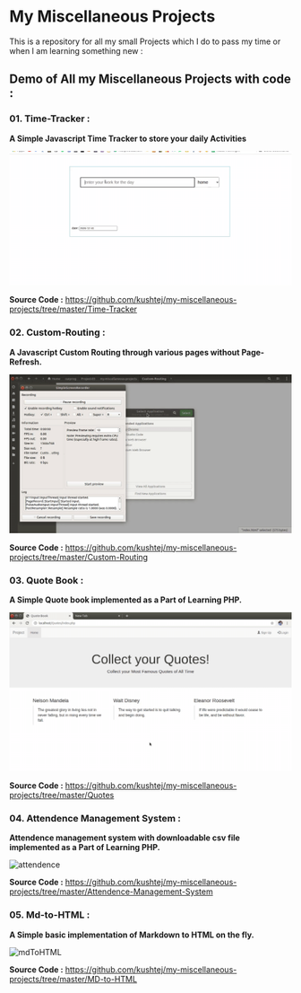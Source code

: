 # My Miscellaneous Projects

This is a repository for all my small Projects which I do to pass my time or when I am learning something new :

## Demo of All my Miscellaneous Projects with code :

### 01. Time-Tracker :
**A Simple Javascript Time Tracker to store your daily Activities**

![timetracker](Time-Tracker/preview.gif?raw=true " ")

**Source Code :** https://github.com/kushtej/my-miscellaneous-projects/tree/master/Time-Tracker


### 02. Custom-Routing :

**A Javascript Custom Routing through various pages without Page-Refresh.**

![Routing](Custom-Routing/preview.gif?raw=true " ")


**Source Code :** https://github.com/kushtej/my-miscellaneous-projects/tree/master/Custom-Routing

### 03. Quote Book :

**A Simple Quote book implemented as a Part of Learning PHP.**

![qoutebook](Quotes/preview.gif?raw=true " ")

**Source Code :** https://github.com/kushtej/my-miscellaneous-projects/tree/master/Quotes

### 04. Attendence Management System :

**Attendence management system with downloadable csv file implemented as a Part of Learning PHP.**

![attendence](Attendence-Management-System/preview.gif?raw=true " ")

**Source Code :** https://github.com/kushtej/my-miscellaneous-projects/tree/master/Attendence-Management-System

### 05. Md-to-HTML :

**A Simple basic implementation of Markdown to HTML on the fly.**

![mdToHTML](MD-to-HTML/preview.gif?raw=true " ")

**Source Code :** https://github.com/kushtej/my-miscellaneous-projects/tree/master/MD-to-HTML

